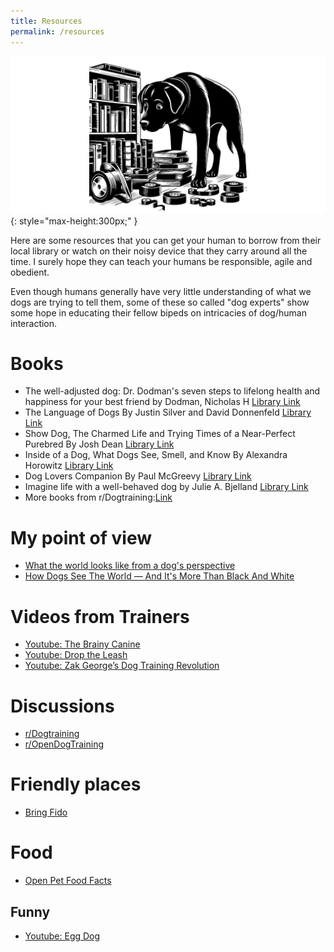 ```yaml
---
title: Resources
permalink: /resources
---
```


![](/media/dog-sniffing-books.jpg){: style="max-height:300px;" }

Here are some resources that you can get your human to borrow from their local library or watch on their noisy device that they carry around all the time. I surely hope they can teach your humans be responsible, agile and obedient.

Even though humans generally have very little understanding of what we dogs are trying to tell them, some of these so called "dog experts" show some hope in educating their fellow bipeds on intricacies of dog/human interaction.

# Books
- The well-adjusted dog: Dr. Dodman's seven steps to lifelong health and happiness for your best friend by Dodman, Nicholas H [Library Link](https://vaughanpl.bibliocommons.com/v2/record/S130C251423)
- The Language of Dogs By Justin Silver and David Donnenfeld [Library Link](https://vaughanpl.bibliocommons.com/v2/record/S130C181741)
- Show Dog, The Charmed Life and Trying Times of a Near-Perfect Purebred By Josh Dean [Library Link](https://vaughanpl.bibliocommons.com/v2/record/S130C133855)
- Inside of a Dog, What Dogs See, Smell, and Know By Alexandra Horowitz [Library Link](https://vaughanpl.bibliocommons.com/v2/record/S130C401565)
- Dog Lovers Companion By Paul McGreevy [Library Link](https://openlibrary.org/works/OL29309074W/Dog_Lover%27s_Companion)
- Imagine life with a well-behaved dog by Julie A. Bjelland [Library Link](https://vaughanpl.bibliocommons.com/v2/record/S130C113828)
- More books from r/Dogtraining:[Link](https://old.reddit.com/r/Dogtraining/wiki/books) 

# My point of view
- [What the world looks like from a dog's perspective](https://www.youtube.com/watch?v=u0jY8YdskWA)
- [How Dogs See The World — And It's More Than Black And White](https://www.youtube.com/watch?v=A0_uj_Fglys)

# Videos from Trainers
- [Youtube: The Brainy Canine](https://www.youtube.com/channel/UCRIrCCMsiUFESDfqryODeKg)
- [Youtube: Drop the Leash](https://www.youtube.com/@DroptheLeash)
- [Youtube: Zak George’s Dog Training Revolution](https://www.youtube.com/@zakgeorge)

# Discussions
- [r/Dogtraining](https://www.reddit.com/r/Dogtraining)
- [r/OpenDogTraining](https://www.reddit.com/r/OpenDogTraining/)

# Friendly places
- [Bring Fido](https://www.bringfido.ca/)

# Food 
- [Open Pet Food Facts](https://world.openpetfoodfacts.org/)

## Funny
- [Youtube: Egg Dog](https://www.youtube.com/watch?v=DFPdtdY-a_c)
